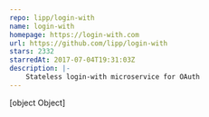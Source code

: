 ```yaml
---
repo: lipp/login-with
name: login-with
homepage: https://login-with.com
url: https://github.com/lipp/login-with
stars: 2332
starredAt: 2017-07-04T19:31:03Z
description: |-
    Stateless login-with microservice for OAuth
---
```


[object Object]
